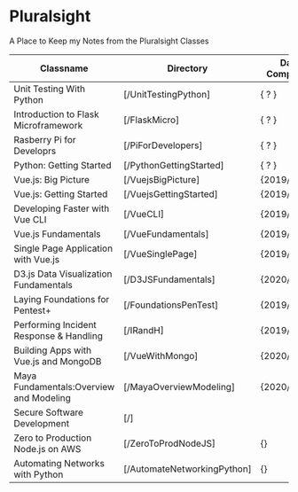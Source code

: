 # Pluralsight
A Place to Keep my Notes from the Pluralsight Classes

| Classname                               | Directory                         | Date Completed |
| --------------------------------------- | --------------------------------- | -------------- |
| Unit Testing With Python                | [/UnitTestingPython]              |  { ? }         |
| Introduction to Flask Microframework    | [/FlaskMicro]                     |  { ? }         |
| Rasberry Pi for Developrs               | [/PiForDevelopers]                |  { ? }         |
| Python: Getting Started                 | [/PythonGettingStarted]           |  { ? }         |
| Vue.js: Big Picture                     | [/VuejsBigPicture]                |  {2019/08/12}  |
| Vue.js: Getting Started                 | [/VuejsGettingStarted]            |  {2019/08/15}  |
| Developing Faster with Vue CLI          | [/VueCLI]                         |  {2019/08/18}  |
| Vue.js Fundamentals                     | [/VueFundamentals]                |  {2019/08/22}  |
| Single Page Application with Vue.js     | [/VueSinglePage]                  |  {2019/08/24}  |
| D3.js Data Visualization Fundamentals   | [/D3JSFundamentals]               |  {2020/06/10}  |
| Laying Foundations for Pentest+         | [/FoundationsPenTest]             |  {2019/10/02}  |
| Performing Incident Response & Handling | [/IRandH]                         |  {2019/12/03}  |
| Building Apps with Vue.js and MongoDB   | [/VueWithMongo]                   |  {2020/04/30}  |
| Maya Fundamentals:Overview and Modeling | [/MayaOverviewModeling]           |  {2020/05/22}  |
| Secure Software Development             | [/]                               |                |
| Zero to Production Node.js on AWS       | [/ZeroToProdNodeJS]               |       {}       |
| Automating Networks with Python         | [/AutomateNetworkingPython]       |       {}       |
